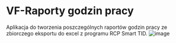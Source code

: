 # VF-Raporty godzin pracy
Aplikacja do tworzenia poszczególnych raportów godzin pracy ze zbiorczego eksportu do excel z programu RCP Smart TID.
![image](https://user-images.githubusercontent.com/48625686/167377537-a2aa53f8-b14e-4398-b4b2-14c5ac076b6d.png)
